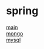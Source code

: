 # spring

[main]  
[mongo]  
[mysql]  

[main]: https://justadirck.uc.r.appspot.com
[mongo]: https://mongo-dot-justadirck.uc.r.appspot.com
[mysql]: https://mysql-dot-justadirck.uc.r.appspot.com
